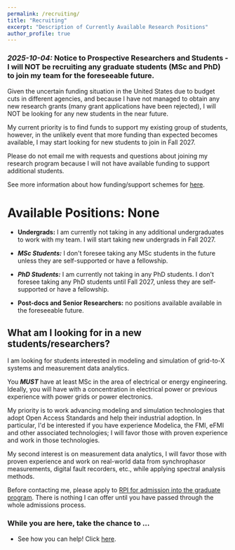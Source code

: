 ```yaml
---
permalink: /recruiting/
title: "Recruiting"
excerpt: "Description of Currently Available Research Positions"
author_profile: true
---
```


### ***2025-10-04:*** Notice to Prospective Researchers and Students - I will NOT be recruiting any graduate students (MSc and PhD) to join my team for the foreseeable future.

Given the uncertain funding situation in the United States due to budget cuts in different agencies, and because I have not managed to obtain any new research grants (many grant applications have been rejected), I will NOT be looking for any new students in the near future. 

My current priority is to find funds to support my existing group of students, however, in the unlikely event that more funding than expected becomes available, I may start looking for new students to join in Fall 2027.

Please do not email me with requests and questions about joining my research program because I will not have available funding to support additional students. 

See more information about how funding/support schemes for  [here](https://alsetlab.github.io/students/).

# Available Positions: None

* **Undergrads:** I am currently not taking in any additional undergraduates to work with my team. I will start taking new undergrads in Fall 2027.

* ***MSc Students:*** I don't foresee taking any MSc students in the future unless they are self-supported or have a fellowship.

* ***PhD Students:*** I am currently not taking in any PhD students. I don't foresee taking any PhD students until Fall 2027, unless they are self-supported or have a fellowship.

* **Post-docs and Senior Researchers:** no positions available available in the foreseeable future.


## What am I looking for in a new students/researchers?

I am looking for students interested in modeling and simulation of grid-to-X systems and measurement data analytics. 

You ***MUST*** have at least MSc in the area of electrical or energy engineering. Ideally, you will have with a concentration in electrical power or previous experience with power grids or power electronics.

My priority is to work advancing modeling and simulation technologies that adopt Open Access Standards and help their industrial adoption. In particular, I'd be interested if you have experience Modelica, the FMI, eFMI and other associated technologies; I will favor those with proven experience and work in those technologies.

My second interest is on measurement data analytics, I will favor those with proven experience and work on real-world data from synchrophasor measurements, digital fault recorders, etc., while applying spectral analysis methods. 

Before contacting me, please apply to [RPI for admission into the graduate program](https://gradadmissions.rpi.edu/). There is nothing I can offer until you have passed through the whole admissions process.

### While you are here, take the chance to ...
  - See how you can help! Click [here](https://alsetlab.github.io/donate/).
